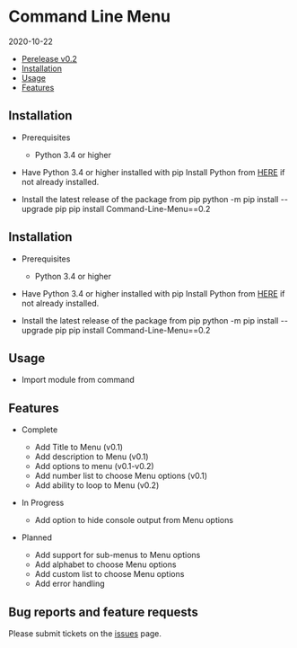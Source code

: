 ﻿Command Line Menu
===============================================

2020-10-22

* [Perelease v0.2](https://github.com/KrazyKirby99999/command-line-menu/releases/tag/0.2)
* [Installation](#installation)
* [Usage](#usage)
* [Features](#features)

Installation
------------
* Prerequisites
    - Python 3.4 or higher

* Have Python 3.4 or higher installed with pip
  Install Python from [HERE](https://www.python.org/) if not already installed.

* Install the latest release of the package from pip
        python -m pip install --upgrade pip
		pip install Command-Line-Menu==0.2

Installation
------------
* Prerequisites
    - Python 3.4 or higher

* Have Python 3.4 or higher installed with pip
  Install Python from [HERE](https://www.python.org/) if not already installed.

* Install the latest release of the package from pip
        python -m pip install --upgrade pip
		pip install Command-Line-Menu==0.2

Usage
------------
* Import module
        from command

Features
------------
* Complete
    - Add Title to Menu	(v0.1)
	- Add description to Menu (v0.1)
	- Add options to menu (v0.1-v0.2)
	- Add number list to choose Menu options (v0.1)
	- Add ability to loop to Menu (v0.2)

* In Progress
    - Add option to hide console output from Menu options

* Planned
	- Add support for sub-menus to Menu options
    - Add alphabet to choose Menu options
	- Add custom list to choose Menu options
	- Add error handling


Bug reports and feature requests
--------------------------------
Please submit tickets on the [issues](https://github.com/KrazyKirby99999/command-line-menu/issues) page.

